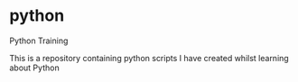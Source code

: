 # python
Python Training

This is a repository containing python scripts I have created whilst learning about Python
